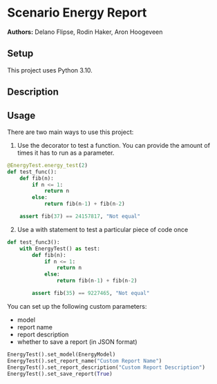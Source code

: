 # Scenario Energy Report

**Authors:** Delano Flipse, Rodin Haker, Aron Hoogeveen


## Setup

This project uses Python 3.10.

## Description

<!-- TODO add project description -->

## Usage

There are two main ways to use this project:

1. Use the decorator to test a function. You can provide the amount of times it has to run as a parameter.

``` python
@EnergyTest.energy_test(2)
def test_func():
    def fib(n):
        if n <= 1:
            return n
        else:
            return fib(n-1) + fib(n-2)

    assert fib(37) == 24157817, "Not equal"
```

2. Use a with statement to test a particular piece of code once

``` python
def test_func3():
    with EnergyTest() as test:
        def fib(n):
            if n <= 1:
                return n
            else:
                return fib(n-1) + fib(n-2)

        assert fib(35) == 9227465, "Not equal"
```

You can set up the following custom parameters:
- model
- report name
- report description
- whether to save a report (in JSON format)

``` python
EnergyTest().set_model(EnergyModel)
EnergyTest().set_report_name("Custom Report Name")
EnergyTest().set_report_description("Custom Report Description")
EnergyTest().set_save_report(True)
```